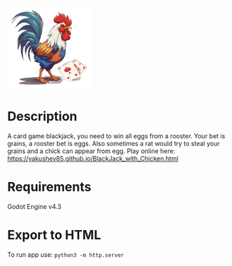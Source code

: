 ![Alt text](app/icon.png)

# Description

A card game blackjack, you need to win all eggs from a rooster. Your bet is grains, a rooster bet is eggs. Also sometimes a rat would try to steal your grains and a chick can appear from egg. Play online here:
https://yakushev85.github.io/BlackJack_with_Chicken.html

# Requirements

Godot Engine v4.3

# Export to HTML

To run app use: `python3 -m http.server` 
